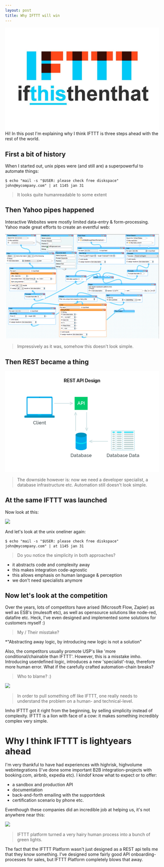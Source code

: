 ```yaml
---
layout: post
title: Why IFTTT will win 
---
```


<img src="/public/img/ifttt.jpg"/>

<div class="message">
  Hi! In this post I'm explaining why I think IFTTT is three steps ahead with the rest of the world.
</div>

## First a bit of history 

When I started out, unix pipes were (and still are) a superpowerful to automate things:

    $ echo "mail -s "$USER: please check free diskspace" john@mycompany.com" | at 1145 jan 31

> It looks quite humanreadable to some extent


## Then Yahoo pipes happened 

Interactive Websites were mostly limited data-entry & form-processing.
Yahoo made great efforts to create an eventful web:

<img src="/public/img/yahoopipes.jpg"/>

> Impressively as it was, somehow this doesn't look simple.

## Then REST became a thing

<img src="/public/img/rest.png"/>

> The downside however is: now we need a developer specialist, a database infrastructure etc. Automation still doesn't look simple.

## At the same IFTTT was launched

Now look at this:

<img src="/public/ifttt-if-this-then-that.jpg"/>

And let's look at the unix oneliner again:

    $ echo "mail -s "$USER: please check free diskspace" john@mycompany.com" | at 1145 jan 31

> Do you notice the simplicity in both approaches?

* it abstracts code and complexity away 
* this makes integration code-agnostic
* this allows emphasis on human language & perception
* we don't need specialists anymore

## Now let's look at the competition

Over the years, lots of competitors have arised (Microsoft Flow, Zapier) as well as ESB's (mulesoft etc), as well as 
opensource solutions like node-red, datafire etc.
Heck, I've even designed and implemented some solutions for customers myself :)

> My / Their misstake?

*"Abstracting away logic, by introducing new logic is not a solution"

Also, the competitors usually promote USP's like 'more conditional/chainable than IFTTT'.
However, this is a misstake imho.
Introducing userdefined logic, introduces a new 'specialist'-trap, therefore more human error.
What if the carefully crafted automation-chain breaks?

> Who to blame? :) 

<img src="https://www.explainxkcd.com/wiki/images/d/d6/manuals.png" />

> In order to pull something off like IFTTT, one really needs to understand the problem on a human- and technical-level.

Imho IFTTT got it right from the beginning, by selling simplicity instead of complexity.
IFTTT is a lion with face of a cow: it makes something incredibly complex very simple.

# Why I think IFTTT is lightyears ahead

I'm very thankful to have had experiences with highrisk, highvolume webintegrations (I've done some important B2B integration-projects with booking.com, airbnb, expedia etc).
I kindof know what to expect or to offer:

* a sandbox and production API
* documentation
* back-and-forth emailing with the supportdesk
* certification scenario by phone etc.

Eventhough these companies did an incredible job at helping us, it's not anywhere near this:

<img src="/public/ifttt-onboarding.png"/>

> IFTTT platform turned a very hairy human process into a bunch of green lights. 

The fact that the IFTTT Platform wasn't just designed as a REST api tells me that they know something.
I've designed some fairly good API onboarding-processes for sales, but IFTTT Platform completely blows that away.






